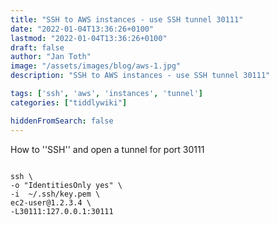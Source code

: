 ```yaml
---
title: "SSH to AWS instances - use SSH tunnel 30111"
date: "2022-01-04T13:36:26+0100"
lastmod: "2022-01-04T13:36:26+0100"
draft: false
author: "Jan Toth"
image: "/assets/images/blog/aws-1.jpg"
description: "SSH to AWS instances - use SSH tunnel 30111"

tags: ['ssh', 'aws', 'instances', 'tunnel']
categories: ["tiddlywiki"]

hiddenFromSearch: false
---
```


How to ''SSH'' and open a tunnel for port 30111

```

ssh \
-o "IdentitiesOnly yes" \
-i  ~/.ssh/key.pem \
ec2-user@1.2.3.4 \
-L30111:127.0.0.1:30111
```
